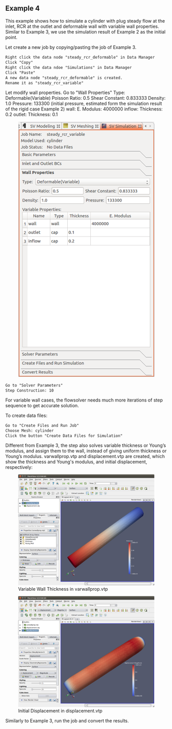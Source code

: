 ## Example 4

This example shows how to simulate a cylinder with plug steady flow at the inlet, RCR at the outlet and deformable wall with variable wall properties. Similar to Example 3, we use the simulation result of Example 2 as the initial point.

Let create a new job by copying/pasting the job of Example 3.

    Right click the data node "steady_rcr_deformable" in Data Manager
    Click "Copy"
    Right click the data ndoe "Simulations" in Data Manager
    Click "Paste"
    A new data node "steady_rcr_deformable" is created.
    Rename it as "steady_rcr_variable"

Let modify wall properties.
Go to "Wall Properties"
Type: Deformable(Variable)
Poisson Ratio: 0.5
Shear Constant: 0.833333
Density: 1.0
Pressure: 133300 (initial pressure, estimated form the simulation result of the rigid case Example 2)
wall: E. Modulus: 4000000
inflow: Thickness: 0.2
outlet: Thickness: 0.1

<figure>
  <img class="svImg scImgMd" src="/documentation/flowsolver/imgs/wallvariable.png">
  <figcaption class="svCaption" > </figcaption>
</figure>

    Go to "Solver Parameters"
    Step Construction: 10

For variable wall cases, the flowsolver needs much more iterations of step sequence to get accurate solution.

To create data files:

    Go to "Create Files and Run Job"
    Choose Mesh: cylinder
    Click the button "Create Data Files for Simulation"

Different from Example 3, the step also solves variable thickness or Young’s modulus, and assign them to the wall, instead of giving uniform thickness or Young’s modulus. varwallprop.vtp and displacement.vtp are created, which show the thickness and Young's modulus, and initial displacement, respectively:

<figure>
  <img class="svImg svImgLg" src="/documentation/flowsolver/imgs/varwallprop_paraview.png">
  <figcaption class="svCaption" >Variable Wall Thickness in varwallprop.vtp </figcaption>
</figure>

<figure>
  <img class="svImg svImgLg" src="/documentation/flowsolver/imgs/disp_varwall_paraview.png">
  <figcaption class="svCaption" >Initial Displacement in displacement.vtp </figcaption>
</figure>

Similarly to Example 3, run the job and convert the results.

